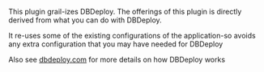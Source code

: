 This plugin grail-izes DBDeploy.
The offerings of this plugin is directly derived from what you can do with DBDeploy.

It re-uses some of the existing configurations of the application-so avoids any extra configuration that you may have needed for DBDeploy

Also see <a href='http://dbdeploy.com'>dbdeploy.com</a> for more details on how DBDeploy works